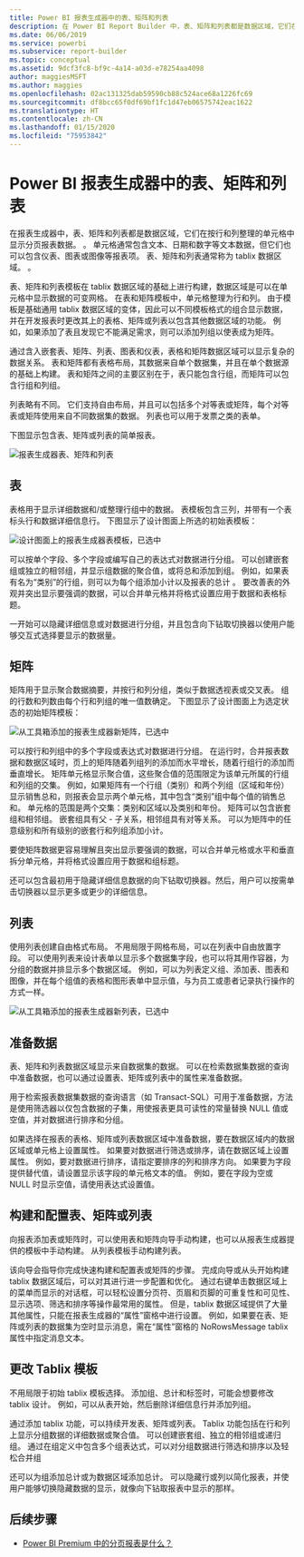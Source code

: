 ```yaml
---
title: Power BI 报表生成器中的表、矩阵和列表
description: 在 Power BI Report Builder 中，表、矩阵和列表都是数据区域，它们在按行和列整理的单元格中显示分页报表数据。
ms.date: 06/06/2019
ms.service: powerbi
ms.subservice: report-builder
ms.topic: conceptual
ms.assetid: 9dcf3fc8-bf9c-4a14-a03d-e78254aa4098
author: maggiesMSFT
ms.author: maggies
ms.openlocfilehash: 02ac131325dab59590cb88c524ace68a1226fc69
ms.sourcegitcommit: df8bcc65f0df69bf1fc1d47eb06575742eac1622
ms.translationtype: HT
ms.contentlocale: zh-CN
ms.lasthandoff: 01/15/2020
ms.locfileid: "75953842"
---
```

# <a name="tables-matrixes-and-lists-in-power-bi-report-builder"></a>Power BI 报表生成器中的表、矩阵和列表
 在报表生成器中，表、矩阵和列表都是数据区域，它们在按行和列整理的单元格中显示分页报表数据。  。 单元格通常包含文本、日期和数字等文本数据，但它们也可以包含仪表、图表或图像等报表项。 表、矩阵和列表通常称为 tablix 数据区域。  。  
  
 表、矩阵和列表模板在 tablix 数据区域的基础上进行构建，数据区域是可以在单元格中显示数据的可变网格。 在表和矩阵模板中，单元格整理为行和列。 由于模板是基础通用 tablix 数据区域的变体，因此可以不同模板格式的组合显示数据，并在开发报表时更改其上的表格、矩阵或列表以包含其他数据区域的功能。 例如，如果添加了表且发现它不能满足需求，则可以添加列组以使表成为矩阵。  
  
 通过含入嵌套表、矩阵、列表、图表和仪表，表格和矩阵数据区域可以显示复杂的数据关系。 表和矩阵都有表格布局，其数据来自单个数据集，并且在单个数据源的基础上构建。 表和矩阵之间的主要区别在于，表只能包含行组，而矩阵可以包含行组和列组。  
  
 列表略有不同。 它们支持自由布局，并且可以包括多个对等表或矩阵，每个对等表或矩阵使用来自不同数据集的数据。 列表也可以用于发票之类的表单。  
  
 下图显示包含表、矩阵或列表的简单报表。  

![报表生成器表、矩阵和列表](media/report-builder-tables-matrices-lists/report-builder-table-matrix-list.png)
  
##  <a name="Table"></a> 表  
 表格用于显示详细数据和/或整理行组中的数据。 表模板包含三列，并带有一个表标头行和数据详细信息行。 下图显示了设计图面上所选的初始表模板：  

![设计图面上的报表生成器表模板，已选中](media/report-builder-tables-matrices-lists/report-builder-new-table.png)
  
 可以按单个字段、多个字段或编写自己的表达式对数据进行分组。 可以创建嵌套组或独立的相邻组，并显示组数据的聚合值，或将总和添加到组。 例如，如果表有名为“类别”的行组，则可以为每个组添加小计以及报表的总计  。 要改善表的外观并突出显示要强调的数据，可以合并单元格并将格式设置应用于数据和表格标题。  
  
 一开始可以隐藏详细信息或对数据进行分组，并且包含向下钻取切换器以使用户能够交互式选择要显示的数据量。  
  
##  <a name="Matrix"></a> 矩阵  
 矩阵用于显示聚合数据摘要，并按行和列分组，类似于数据透视表或交叉表。 组的行数和列数由每个行和列组的唯一值数确定。 下图显示了设计图面上为选定状态的初始矩阵模板：  

![从工具箱添加的报表生成器新矩阵，已选中](media/report-builder-tables-matrices-lists/report-builder-new-matrix.png)
 
 可以按行和列组中的多个字段或表达式对数据进行分组。 在运行时，合并报表数据和数据区域时，页上的矩阵随着列组列的添加而水平增长，随着行组行的添加而垂直增长。 矩阵单元格显示聚合值，这些聚合值的范围限定为该单元所属的行组和列组的交集。 例如，如果矩阵有一个行组（类别）和两个列组（区域和年份）显示销售总和，则报表会显示两个单元格，其中包含“类别”组中每个值的销售总和。 单元格的范围是两个交集：类别和区域以及类别和年份。 矩阵可以包含嵌套组和相邻组。 嵌套组具有父 - 子关系，相邻组具有对等关系。 可以为矩阵中的任意级别和所有级别的嵌套行和列组添加小计。  
  
 要使矩阵数据更容易理解且突出显示要强调的数据，可以合并单元格或水平和垂直拆分单元格，并将格式设置应用于数据和组标题。  
  
 还可以包含最初用于隐藏详细信息数据的向下钻取切换器。然后，用户可以按需单击切换器以显示更多或更少的详细信息。  
  
##  <a name="List"></a> 列表  
 使用列表创建自由格式布局。 不用局限于网格布局，可以在列表中自由放置字段。 可以使用列表来设计表单以显示多个数据集字段，也可以将其用作容器，为分组的数据并排显示多个数据区域。 例如，可以为列表定义组、添加表、图表和图像，并在每个组值的表格和图形表单中显示值，与为员工或患者记录执行操作的方式一样。  

![从工具箱添加的报表生成器新列表，已选中](media/report-builder-tables-matrices-lists/report-builder-new-list.png)
  
##  <a name="PreparingData"></a> 准备数据  
 表、矩阵和列表数据区域显示来自数据集的数据。 可以在检索数据集数据的查询中准备数据，也可以通过设置表、矩阵或列表中的属性来准备数据。  
  
 用于检索报表数据集数据的查询语言（如 Transact-SQL）可用于准备数据，方法是使用筛选器以仅包含数据的子集，用使报表更具可读性的常量替换 NULL 值或空值，并对数据进行排序和分组。  
  
 如果选择在报表的表格、矩阵或列表数据区域中准备数据，要在数据区域内的数据区域或单元格上设置属性。 如果要对数据进行筛选或排序，请在数据区域上设置属性。 例如，要对数据进行排序，请指定要排序的列和排序方向。 如果要为字段提供替代值，请设置显示该字段的单元格文本的值。 例如，要在字段为空或 NULL 时显示空值，请使用表达式设置值。  
  
##  <a name="BuildingConfiguringTableMatrixList"></a> 构建和配置表、矩阵或列表  
 向报表添加表或矩阵时，可以使用表和矩阵向导手动构建，也可以从报表生成器提供的模板中手动构建。 从列表模板手动构建列表。  
  
 该向导会指导你完成快速构建和配置表或矩阵的步骤。 完成向导或从头开始构建 tablix 数据区域后，可以对其进行进一步配置和优化。 通过右键单击数据区域上的菜单而显示的对话框，可以轻松设置分页符、页眉和页脚的可重复性和可见性、显示选项、筛选和排序等操作最常用的属性。 但是，tablix 数据区域提供了大量其他属性，只能在报表生成器的“属性”窗格中进行设置。 例如，如果要在表、矩阵或列表的数据集为空时显示消息，需在“属性”窗格的 NoRowsMessage tablix 属性中指定消息文本。  
  
##  <a name="ChangingBetweenTablixTemplates"></a> 更改 Tablix 模板  
 不用局限于初始 tablix 模板选择。 添加组、总计和标签时，可能会想要修改 tablix 设计。 例如，可以从表开始，然后删除详细信息行并添加列组。  
  
 通过添加 tablix 功能，可以持续开发表、矩阵或列表。 Tablix 功能包括在行和列上显示分组数据的详细数据或聚合值。 可以创建嵌套组、独立的相邻组或递归组。 通过在组定义中包含多个组表达式，可以对分组数据进行筛选和排序以及轻松合并组  
  
 还可以为组添加总计或为数据区域添加总计。 可以隐藏行或列以简化报表，并使用户能够切换隐藏数据的显示，就像向下钻取报表中显示的那样。 

## <a name="next-steps"></a>后续步骤

- [Power BI Premium 中的分页报表是什么？](paginated-reports-report-builder-power-bi.md)
